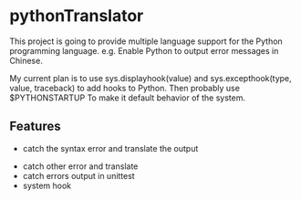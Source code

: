 pythonTranslator
================

This project is going to provide multiple language support for the Python programming language. e.g. Enable Python to output error messages in Chinese.

My current plan is to use
sys.displayhook(value)
and
sys.excepthook(type, value, traceback)
to add hooks to Python. Then probably use
$PYTHONSTARTUP
To make it default behavior of the system.

Features
----------
* catch the syntax error and translate the output
+ catch other error and translate
+ catch errors output in unittest
+ system hook 